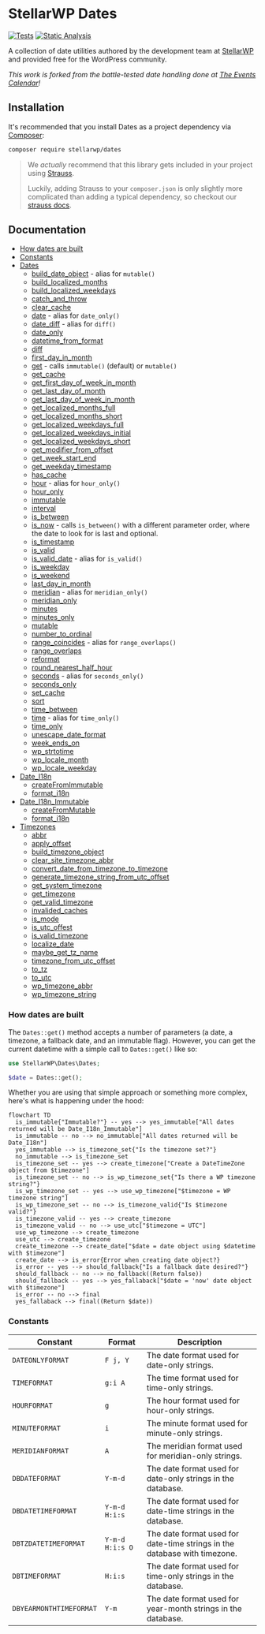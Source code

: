 # StellarWP Dates

[![Tests](https://github.com/stellarwp/dates/workflows/Tests/badge.svg)](https://github.com/stellarwp/dates/actions?query=branch%3Amain) [![Static Analysis](https://github.com/stellarwp/dates/actions/workflows/static-analysis.yml/badge.svg)](https://github.com/stellarwp/dates/actions/workflows/static-analysis.yml)

A collection of date utilities authored by the development team at [StellarWP](https://stellarwp.com) and provided free for the WordPress community.

_This work is forked from the battle-tested date handling done at [The Events Calendar](https://theeventscalendar.com)!_

## Installation

It's recommended that you install Dates as a project dependency via [Composer](https://getcomposer.org/):

```bash
composer require stellarwp/dates
```

> We _actually_ recommend that this library gets included in your project using [Strauss](https://github.com/BrianHenryIE/strauss).
>
> Luckily, adding Strauss to your `composer.json` is only slightly more complicated than adding a typical dependency, so checkout our [strauss docs](https://github.com/stellarwp/global-docs/blob/main/docs/strauss-setup.md).

## Documentation

* [How dates are built](#how-dates-are-built)
* [Constants](#constants)
* [Dates](/docs/classes/StellarWP/Dates/Dates.md)
  * [build_date_object](/docs/classes/StellarWP/Dates/Dates.md#build_date_object) - alias for `mutable()`
  * [build_localized_months](/docs/classes/StellarWP/Dates/Dates.md#build_localized_months)
  * [build_localized_weekdays](/docs/classes/StellarWP/Dates/Dates.md#build_localized_weekdays)
  * [catch_and_throw](/docs/classes/StellarWP/Dates/Dates.md#catch_and_throw)
  * [clear_cache](/docs/classes/StellarWP/Dates/Dates.md#clear_cache)
  * [date](/docs/classes/StellarWP/Dates/Dates.md#date) - alias for `date_only()`
  * [date_diff](/docs/classes/StellarWP/Dates/Dates.md#date_diff) - alias for `diff()`
  * [date_only](/docs/classes/StellarWP/Dates/Dates.md#date_only)
  * [datetime_from_format](/docs/classes/StellarWP/Dates/Dates.md#datetime_from_format)
  * [diff](/docs/classes/StellarWP/Dates/Dates.md#diff)
  * [first_day_in_month](/docs/classes/StellarWP/Dates/Dates.md#first_day_in_month)
  * [get](/docs/classes/StellarWP/Dates/Dates.md#get) - calls `immutable()` (default) or `mutable()`
  * [get_cache](/docs/classes/StellarWP/Dates/Dates.md#get_cache)
  * [get_first_day_of_week_in_month](/docs/classes/StellarWP/Dates/Dates.md#get_first_day_of_week_in_month)
  * [get_last_day_of_month](/docs/classes/StellarWP/Dates/Dates.md#get_last_day_of_month)
  * [get_last_day_of_week_in_month](/docs/classes/StellarWP/Dates/Dates.md#get_last_day_of_week_in_month)
  * [get_localized_months_full](/docs/classes/StellarWP/Dates/Dates.md#get_localized_months_full)
  * [get_localized_months_short](/docs/classes/StellarWP/Dates/Dates.md#get_localized_months_short)
  * [get_localized_weekdays_full](/docs/classes/StellarWP/Dates/Dates.md#get_localized_weekdays_full)
  * [get_localized_weekdays_initial](/docs/classes/StellarWP/Dates/Dates.md#get_localized_weekdays_initial)
  * [get_localized_weekdays_short](/docs/classes/StellarWP/Dates/Dates.md#get_localized_weekdays_short)
  * [get_modifier_from_offset](/docs/classes/StellarWP/Dates/Dates.md#get_modifier_from_offset)
  * [get_week_start_end](/docs/classes/StellarWP/Dates/Dates.md#get_week_start_end)
  * [get_weekday_timestamp](/docs/classes/StellarWP/Dates/Dates.md#get_weekday_timestamp)
  * [has_cache](/docs/classes/StellarWP/Dates/Dates.md#has_cache)
  * [hour](/docs/classes/StellarWP/Dates/Dates.md#hour) - alias for `hour_only()`
  * [hour_only](/docs/classes/StellarWP/Dates/Dates.md#hour_only)
  * [immutable](/docs/classes/StellarWP/Dates/Dates.md#immutable)
  * [interval](/docs/classes/StellarWP/Dates/Dates.md#interval)
  * [is_between](/docs/classes/StellarWP/Dates/Dates.md#is_date_between)
  * [is_now](/docs/classes/StellarWP/Dates/Dates.md#is_now) - calls `is_between()` with a different parameter order, where the date to look for is last and optional.
  * [is_timestamp](/docs/classes/StellarWP/Dates/Dates.md#is_timestamp)
  * [is_valid](/docs/classes/StellarWP/Dates/Dates.md#is_valid)
  * [is_valid_date](/docs/classes/StellarWP/Dates/Dates.md#is_valid_date) - alias for `is_valid()`
  * [is_weekday](/docs/classes/StellarWP/Dates/Dates.md#is_weekday)
  * [is_weekend](/docs/classes/StellarWP/Dates/Dates.md#is_weekend)
  * [last_day_in_month](/docs/classes/StellarWP/Dates/Dates.md#last_day_in_month)
  * [meridian](/docs/classes/StellarWP/Dates/Dates.md#meridian) - alias for `meridian_only()`
  * [meridian_only](/docs/classes/StellarWP/Dates/Dates.md#meridian_only)
  * [minutes](/docs/classes/StellarWP/Dates/Dates.md#minutes)
  * [minutes_only](/docs/classes/StellarWP/Dates/Dates.md#minutes_only)
  * [mutable](/docs/classes/StellarWP/Dates/Dates.md#mutable)
  * [number_to_ordinal](/docs/classes/StellarWP/Dates/Dates.md#number_to_ordinal)
  * [range_coincides](/docs/classes/StellarWP/Dates/Dates.md#range_coincides) - alias for `range_overlaps()`
  * [range_overlaps](/docs/classes/StellarWP/Dates/Dates.md#range_overlaps)
  * [reformat](/docs/classes/StellarWP/Dates/Dates.md#reformat)
  * [round_nearest_half_hour](/docs/classes/StellarWP/Dates/Dates.md#round_nearest_half_hour)
  * [seconds](/docs/classes/StellarWP/Dates/Dates.md#seconds) - alias for `seconds_only()`
  * [seconds_only](/docs/classes/StellarWP/Dates/Dates.md#seconds_only)
  * [set_cache](/docs/classes/StellarWP/Dates/Dates.md#set_cache)
  * [sort](/docs/classes/StellarWP/Dates/Dates.md#sort)
  * [time_between](/docs/classes/StellarWP/Dates/Dates.md#time_between)
  * [time](/docs/classes/StellarWP/Dates/Dates.md#time) - alias for `time_only()`
  * [time_only](/docs/classes/StellarWP/Dates/Dates.md#time_only)
  * [unescape_date_format](/docs/classes/StellarWP/Dates/Dates.md#unescape_date_format)
  * [week_ends_on](/docs/classes/StellarWP/Dates/Dates.md#week_ends_on)
  * [wp_strtotime](/docs/classes/StellarWP/Dates/Dates.md#wp_strtotime)
  * [wp_locale_month](/docs/classes/StellarWP/Dates/Dates.md#wp_locale_month)
  * [wp_locale_weekday](/docs/classes/StellarWP/Dates/Dates.md#wp_locale_weekday)
* [Date_I18n](/docs/classes/StellarWP/Dates/Date_I18n.md)
  * [createFromImmutable](/docs/classes/StellarWP/Dates/Date_I18n.md#createfromimmutable)
  * [format_i18n](/docs/classes/StellarWP/Dates/Date_I18n.md#format_i18n)
* [Date_I18n_Immutable](/docs/classes/StellarWP/Dates/Date_I18n_Immutable.md)
  * [createFromMutable](/docs/classes/StellarWP/Dates/Date_I18n_Immutable.md#createfrommutable)
  * [format_i18n](/docs/classes/StellarWP/Dates/Date_I18n_Immutable.md#format_i18n)
* [Timezones](/docs/classes/StellarWP/Dates/Timezones.md)
  * [abbr](/docs/classes/StellarWP/Dates/Timezones.md#abbr)
  * [apply_offset](/docs/classes/StellarWP/Dates/Timezones.md#apply_offset)
  * [build_timezone_object](/docs/classes/StellarWP/Dates/Timezones.md#build_timezone_object)
  * [clear_site_timezone_abbr](/docs/classes/StellarWP/Dates/Timezones.md#clear_site_timezone_abbr)
  * [convert_date_from_timezone_to_timezone](/docs/classes/StellarWP/Dates/Timezones.md#convert_date_from_timezone_to_timezone)
  * [generate_timezone_string_from_utc_offset](/docs/classes/StellarWP/Dates/Timezones.md#generate_timezone_string_from_utc_offset)
  * [get_system_timezone](/docs/classes/StellarWP/Dates/Timezones.md#get_system_timezone)
  * [get_timezone](/docs/classes/StellarWP/Dates/Timezones.md#get_timezone)
  * [get_valid_timezone](/docs/classes/StellarWP/Dates/Timezones.md#get_valid_timezone)
  * [invalided_caches](/docs/classes/StellarWP/Dates/Timezones.md#invalided_caches)
  * [is_mode](/docs/classes/StellarWP/Dates/Timezones.md#is_mode)
  * [is_utc_offest](/docs/classes/StellarWP/Dates/Timezones.md#is_utc_offest)
  * [is_valid_timezone](/docs/classes/StellarWP/Dates/Timezones.md#is_valid_timezone)
  * [localize_date](/docs/classes/StellarWP/Dates/Timezones.md#localize_date)
  * [maybe_get_tz_name](/docs/classes/StellarWP/Dates/Timezones.md#maybe_get_tz_name)
  * [timezone_from_utc_offset](/docs/classes/StellarWP/Dates/Timezones.md#timezone_from_utc_offset)
  * [to_tz](/docs/classes/StellarWP/Dates/Timezones.md#to_tz)
  * [to_utc](/docs/classes/StellarWP/Dates/Timezones.md#to_utc)
  * [wp_timezone_abbr](/docs/classes/StellarWP/Dates/Timezones.md#wp_timezone_abbr)
  * [wp_timezone_string](/docs/classes/StellarWP/Dates/Timezones.md#wp_timezone_string)

### How dates are built

The `Dates::get()` method accepts a number of parameters (a date, a timezone, a fallback date, and an immutable flag). However, you can get the current datetime with a simple call to `Dates::get()` like so:

```php
use StellarWP\Dates\Dates;

$date = Dates::get();
```

Whether you are using that simple approach or something more complex, here's what is happening under the hood:

```mermaid
flowchart TD
  is_immutable{"Immutable?"} -- yes --> yes_immutable["All dates returned will be Date_I18n_Immutable"]
  is_immutable -- no --> no_immutable["All dates returned will be Date_I18n"]
  yes_immutable --> is_timezone_set{"Is the timezone set?"}
  no_immutable --> is_timezone_set
  is_timezone_set -- yes --> create_timezone["Create a DateTimeZone object from $timezone"]
  is_timezone_set -- no --> is_wp_timezone_set{"Is there a WP timezone string?"}
  is_wp_timezone_set -- yes --> use_wp_timezone["$timezone = WP timezone string"]
  is_wp_timezone_set -- no --> is_timezone_valid{"Is $timezone valid?"}
  is_timezone_valid -- yes --> create_timezone
  is_timezone_valid -- no --> use_utc["$timezone = UTC"]
  use_wp_timezone --> create_timezone
  use_utc --> create_timezone
  create_timezone --> create_date["$date = date object using $datetime with $timezone"]
  create_date --> is_error{Error when creating date object?}
  is_error -- yes --> should_fallback{"Is a fallback date desired?"}
  should_fallback -- no --> no_fallback((Return false))
  should_fallback -- yes --> yes_fallaback["$date = 'now' date object with $timezone"]
  is_error -- no --> final
  yes_fallaback --> final((Return $date))
```

### Constants

| Constant | Format | Description |
|---|---|---|
| `DATEONLYFORMAT` | `F j, Y` | The date format used for date-only strings. |
| `TIMEFORMAT` | `g:i A` | The time format used for time-only strings. |
| `HOURFORMAT` | `g` | The hour format used for hour-only strings. |
| `MINUTEFORMAT` | `i` | The minute format used for minute-only strings. |
| `MERIDIANFORMAT` | `A` | The meridian format used for meridian-only strings. |
| `DBDATEFORMAT` | `Y-m-d` | The date format used for date-only strings in the database. |
| `DBDATETIMEFORMAT` | `Y-m-d H:i:s` | The date format used for date-time strings in the database. |
| `DBTZDATETIMEFORMAT` | `Y-m-d H:i:s O` | The date format used for date-time strings in the database with timezone. |
| `DBTIMEFORMAT` | `H:i:s` | The date format used for time-only strings in the database. |
| `DBYEARMONTHTIMEFORMAT` | `Y-m` | The date format used for year-month strings in the database. |
